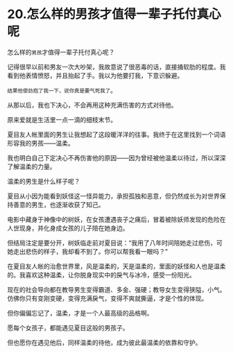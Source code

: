 # 20.怎么样的男孩才值得一辈子托付真心呢

怎么样的`男孩`才值得一辈子托付真心呢？

记得很早以前和男友一次大吵架，我故意说了很恶毒的话，直接捅软肋的程度。我看到他表情愤怒，并且抬起了手。我以为他要打我，下意识躲避。

`结果他使劲抱了我一下，说你真是要气死我了`。

从那以后，我也下决心，不会再用这种充满伤害的方式对待他。

原来爱就是生活里一点一滴的细枝末节。

夏目友人帐里面的男生让我想起了这段暖洋洋的往事。我终于在这里找到一个词语形容我的男孩——温柔。

我也明白自己下定决心不再伤害他的原因——因为曾经被他温柔以待过，所以深深了解温柔的力量。

温柔的男生是什么样子呢？

夏目从小因为能看到妖怪这一怪异能力，承担孤独和恶意，但仍然成长为对世界保持善意的男生，也逐渐收获了知己。

电影中藏身于神像中的树妖，在女孩遭遇丧子之痛后，冒着被除妖师发现的危险在人世现身，并化身成女孩的儿子陪在她身边。

但结局注定是要分开，树妖临走前对夏目说：“我用了八年时间陪她走过悲伤，可她走出悲伤的样子，我却看不到了。你可以帮我看一眼吗？”

在夏目友人帐的治愈世界里，风是温柔的，天是温柔的，里面的妖怪和人也是温柔的。我喜欢这种温柔，让你脱身现实中的戾气与冰冷，感受一份阳光。

现在的社会导向都在教导男生变得霸道、多金、强硬；教导女生变得狭隘，小气。仿佛你只有变刚变硬，变得充满戾气，变得不爽就撕逼，才是个性的体现。

但你偏偏忘记了，温柔，才是一个人最高级的品格啊。

愿每个女孩子，都能遇见夏目这般的男孩子。

但也愿你在遇见他后，同样温柔的待他，成为彼此最温柔的依靠和守护。


